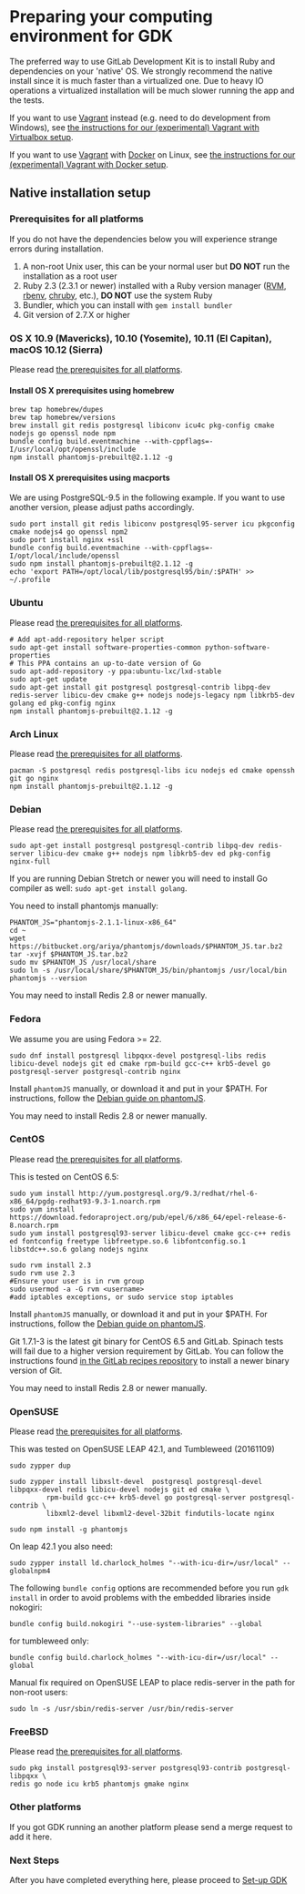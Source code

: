 # Preparing your computing environment for GDK

The preferred way to use GitLab Development Kit is to install Ruby and
dependencies on your 'native' OS. We strongly recommend the native install
since it is much faster than a virtualized one. Due to heavy IO operations a
virtualized installation will be much slower running the app and the tests.

If you want to use [Vagrant] instead (e.g. need to do development from Windows),
see [the instructions for our (experimental) Vagrant with Virtualbox setup](vagrant.md#vagrant-with-virtualbox).

If you want to use [Vagrant] with [Docker][docker engine] on Linux,
see [the instructions for our (experimental) Vagrant with Docker setup](vagrant.md#vagrant-with-docker).

## Native installation setup

### Prerequisites for all platforms

If you do not have the dependencies below you will experience strange errors
during installation.

1. A non-root Unix user, this can be your normal user but **DO NOT** run the
   installation as a root user
1. Ruby 2.3 (2.3.1 or newer) installed with a Ruby version manager
   ([RVM](https://rvm.io/), [rbenv], [chruby], etc.), **DO NOT** use the
   system Ruby
1. Bundler, which you can install with `gem install bundler`
1. Git version of 2.7.X or higher

[rbenv]: https://github.com/rbenv/rbenv
[chruby]: https://github.com/postmodern/chruby

### OS X 10.9 (Mavericks), 10.10 (Yosemite), 10.11 (El Capitan), macOS 10.12 (Sierra)

Please read [the prerequisites for all platforms](#prerequisites-for-all-platforms).

#### Install OS X prerequisites using homebrew

```
brew tap homebrew/dupes
brew tap homebrew/versions
brew install git redis postgresql libiconv icu4c pkg-config cmake nodejs go openssl node npm
bundle config build.eventmachine --with-cppflags=-I/usr/local/opt/openssl/include
npm install phantomjs-prebuilt@2.1.12 -g
```

#### Install OS X prerequisites using macports

We are using PostgreSQL-9.5 in the following example. If you want to use another version, please adjust paths accordingly.

```
sudo port install git redis libiconv postgresql95-server icu pkgconfig cmake nodejs4 go openssl npm2
sudo port install nginx +ssl
bundle config build.eventmachine --with-cppflags=-I/opt/local/include/openssl
sudo npm install phantomjs-prebuilt@2.1.12 -g
echo 'export PATH=/opt/local/lib/postgresql95/bin/:$PATH' >> ~/.profile
```


### Ubuntu

Please read [the prerequisites for all platforms](#prerequisites-for-all-platforms).

```
# Add apt-add-repository helper script
sudo apt-get install software-properties-common python-software-properties
# This PPA contains an up-to-date version of Go
sudo apt-add-repository -y ppa:ubuntu-lxc/lxd-stable
sudo apt-get update
sudo apt-get install git postgresql postgresql-contrib libpq-dev redis-server libicu-dev cmake g++ nodejs nodejs-legacy npm libkrb5-dev golang ed pkg-config nginx
npm install phantomjs-prebuilt@2.1.12 -g
```

### Arch Linux

Please read [the prerequisites for all platforms](#prerequisites-for-all-platforms).

```
pacman -S postgresql redis postgresql-libs icu nodejs ed cmake openssh git go nginx
npm install phantomjs-prebuilt@2.1.12 -g
```

### Debian

Please read [the prerequisites for all platforms](#prerequisites-for-all-platforms).

```
sudo apt-get install postgresql postgresql-contrib libpq-dev redis-server libicu-dev cmake g++ nodejs npm libkrb5-dev ed pkg-config nginx-full
```

If you are running Debian Stretch or newer you will need to install Go
compiler as well: `sudo apt-get install golang`.

You need to install phantomjs manually:

```
PHANTOM_JS="phantomjs-2.1.1-linux-x86_64"
cd ~
wget https://bitbucket.org/ariya/phantomjs/downloads/$PHANTOM_JS.tar.bz2
tar -xvjf $PHANTOM_JS.tar.bz2
sudo mv $PHANTOM_JS /usr/local/share
sudo ln -s /usr/local/share/$PHANTOM_JS/bin/phantomjs /usr/local/bin
phantomjs --version
```

You may need to install Redis 2.8 or newer manually.

### Fedora

We assume you are using Fedora >= 22.

```
sudo dnf install postgresql libpqxx-devel postgresql-libs redis libicu-devel nodejs git ed cmake rpm-build gcc-c++ krb5-devel go postgresql-server postgresql-contrib nginx
```

Install `phantomJS` manually, or download it and put in your $PATH. For
instructions, follow the [Debian guide on phantomJS](#debian).

You may need to install Redis 2.8 or newer manually.

### CentOS

Please read [the prerequisites for all platforms](#prerequisites-for-all-platforms).

This is tested on CentOS 6.5:

```
sudo yum install http://yum.postgresql.org/9.3/redhat/rhel-6-x86_64/pgdg-redhat93-9.3-1.noarch.rpm
sudo yum install https://download.fedoraproject.org/pub/epel/6/x86_64/epel-release-6-8.noarch.rpm
sudo yum install postgresql93-server libicu-devel cmake gcc-c++ redis ed fontconfig freetype libfreetype.so.6 libfontconfig.so.1 libstdc++.so.6 golang nodejs nginx

sudo rvm install 2.3
sudo rvm use 2.3
#Ensure your user is in rvm group
sudo usermod -a -G rvm <username>
#add iptables exceptions, or sudo service stop iptables
```

Install `phantomJS` manually, or download it and put in your $PATH. For
instructions, follow the [Debian guide on phantomJS](#debian).

Git 1.7.1-3 is the latest git binary for CentOS 6.5 and GitLab. Spinach tests
will fail due to a higher version requirement by GitLab. You can follow the
instructions found [in the GitLab recipes repository][puias] to install a newer
binary version of Git.

You may need to install Redis 2.8 or newer manually.

### OpenSUSE

Please read [the prerequisites for all platforms](#prerequisites-for-all-platforms).

This was tested on OpenSUSE LEAP 42.1, and Tumbleweed (20161109)
 

```
sudo zypper dup

sudo zypper install libxslt-devel  postgresql postgresql-devel libpqxx-devel redis libicu-devel nodejs git ed cmake \
         rpm-build gcc-c++ krb5-devel go postgresql-server postgresql-contrib \
         libxml2-devel libxml2-devel-32bit findutils-locate nginx

sudo npm install -g phantomjs
```

On leap 42.1 you also need:
```
sudo zypper install ld.charlock_holmes "--with-icu-dir=/usr/local" --globalnpm4
```


The following `bundle config` options are recommended before you run `gdk install` in order to avoid problems with the embedded libraries inside nokogiri:

```
bundle config build.nokogiri "--use-system-libraries" --global
```
for tumbleweed only:
```
bundle config build.charlock_holmes "--with-icu-dir=/usr/local" --global
```

Manual fix required on OpenSUSE LEAP to place redis-server in the path for non-root users:
```
sudo ln -s /usr/sbin/redis-server /usr/bin/redis-server 
```


### FreeBSD

Please read [the prerequisites for all platforms](#prerequisites-for-all-platforms).

```
sudo pkg install postgresql93-server postgresql93-contrib postgresql-libpqxx \
redis go node icu krb5 phantomjs gmake nginx
```

### Other platforms

If you got GDK running an another platform please send a merge request to add
it here.

### Next Steps

After you have completed everything here, please proceed to [Set-up GDK](doc/set-up-gdk.md)

[puias]: https://gitlab.com/gitlab-org/gitlab-recipes/tree/master/install/centos#add-puias-computational-repository
[docker engine]: https://docs.docker.com/engine/installation/
[vagrant]: https://www.vagrantup.com
